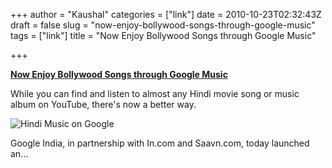 +++
author = "Kaushal"
categories = ["link"]
date = 2010-10-23T02:32:43Z
draft = false
slug = "now-enjoy-bollywood-songs-through-google-music"
tags = ["link"]
title = "Now Enjoy Bollywood Songs through Google Music"

+++

**[Now Enjoy Bollywood Songs through Google
Music](http://www.labnol.org/india/bollywood-songs-on-google-music/17967/)**

While you can find and listen to almost any Hindi movie song or music
album on YouTube, there's now a better way.

![Hindi Music on
Google](http://img.labnol.org/di/hindi_music_on_google.jpg)

Google India, in partnership with In.com and Saavn.com, today launched
an…
